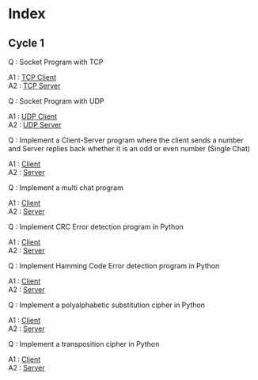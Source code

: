 # Index

## Cycle 1

Q : Socket Program with TCP

A1 : [TCP Client](./Exp%201/tcp_client.py) \
A2 : [TCP Server](./Exp%201/tcp_server.py)

Q : Socket Program with UDP

A1 : [UDP Client](./Exp%202/udp_client.py) \
A2 : [UDP Server](./Exp%202/udp_server.py)

Q : Implement a Client-Server  program where the client sends a number and Server replies back whether it is an odd or even number (Single Chat)

A1 : [Client](./Exp%203/client.py) \
A2 : [Server](./Exp%203/server.py)

Q : Implement a multi chat program

A1 : [Client](./Exp%204/client.py) \
A2 : [Server](./Exp%204/server.py)

Q : Implement CRC Error detection program in Python

A1 : [Client](./Exp%205/client.py) \
A2 : [Server](./Exp%205/server.py)

Q : Implement Hamming Code Error detection program in Python

A1 : [Client](./Exp%206/client.py) \
A2 : [Server](./Exp%206/server.py)

Q : Implement a polyalphabetic substitution cipher in Python

A1 : [Client](./Exp%207/client.py) \
A2 : [Server](./Exp%207/server.py)

Q : Implement a transposition cipher in Python

A1 : [Client](./Exp%208/client.py) \
A2 : [Server](./Exp%208/server.py)
